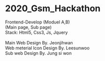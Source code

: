 # 2020_Gsm_Hackathon
Frontend-Develop (Moduel A,B)<br>
(Main page, Sub page)<br>
Stack: Html5, Css3, Js, Jquery<br>
<br>
Main Web Design By. Jeonjihwan<br>
Web meterial Icon Design By. Leesunwoo<br>
Sub web Design By. Jung si won<br>
